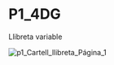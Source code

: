 # P1_4DG
Llibreta variable

![p1_Cartell_llibreta_Página_1](https://github.com/user-attachments/assets/e230f534-0c8f-4ed0-9c0f-e1c264a1c451)
